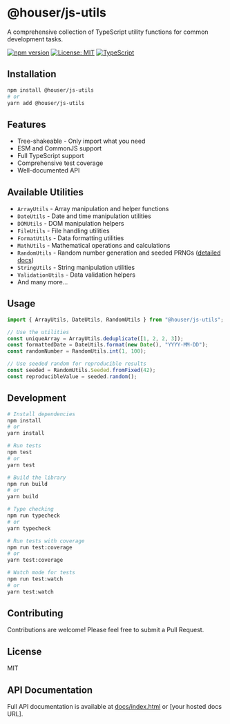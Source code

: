 # @houser/js-utils

A comprehensive collection of TypeScript utility functions for common development tasks.

[![npm version](https://badge.fury.io/js/%40houser%2Fjs-utils.svg)](https://badge.fury.io/js/%40houser%2Fjs-utils)
[![License: MIT](https://img.shields.io/badge/License-MIT-yellow.svg)](https://opensource.org/licenses/MIT)
[![TypeScript](https://img.shields.io/badge/%3C%2F%3E-TypeScript-%230074c1.svg)](http://www.typescriptlang.org/)

## Installation

```bash
npm install @houser/js-utils
# or
yarn add @houser/js-utils
```

## Features

- Tree-shakeable - Only import what you need
- ESM and CommonJS support
- Full TypeScript support
- Comprehensive test coverage
- Well-documented API

## Available Utilities

- `ArrayUtils` - Array manipulation and helper functions
- `DateUtils` - Date and time manipulation utilities
- `DOMUtils` - DOM manipulation helpers
- `FileUtils` - File handling utilities
- `FormatUtils` - Data formatting utilities
- `MathUtils` - Mathematical operations and calculations
- `RandomUtils` - Random number generation and seeded PRNGs ([detailed docs](RandomUtils_README.md))
- `StringUtils` - String manipulation utilities
- `ValidationUtils` - Data validation helpers
- And many more...

## Usage

```typescript
import { ArrayUtils, DateUtils, RandomUtils } from "@houser/js-utils";

// Use the utilities
const uniqueArray = ArrayUtils.deduplicate([1, 2, 2, 3]);
const formattedDate = DateUtils.format(new Date(), "YYYY-MM-DD");
const randomNumber = RandomUtils.int(1, 100);

// Use seeded random for reproducible results
const seeded = RandomUtils.Seeded.fromFixed(42);
const reproducibleValue = seeded.random();
```

## Development

```bash
# Install dependencies
npm install
# or
yarn install

# Run tests
npm test
# or
yarn test

# Build the library
npm run build
# or
yarn build

# Type checking
npm run typecheck
# or
yarn typecheck

# Run tests with coverage
npm run test:coverage
# or
yarn test:coverage

# Watch mode for tests
npm run test:watch
# or
yarn test:watch
```

## Contributing

Contributions are welcome! Please feel free to submit a Pull Request.

## License

MIT

## API Documentation

Full API documentation is available at [docs/index.html](docs/index.html) or [your hosted docs URL].
